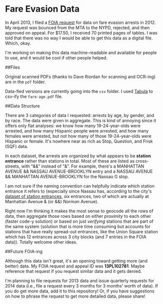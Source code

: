Fare Evasion Data
=================

In April 2013, I filed a [FOIA request](https://www.muckrock.com/foi/new-york-city-17/fare-evasion-data-4975/) for data on fare evasion arrests in 2012. My request was bounced from the MTA to the NYPD, rejected, and then approved on appeal. For $17.50, I received 70 printed pages of tables. I was told that there was no way I would be able to get this data as a digital file. Which, okay. 

I'm working on making this data machine-readable and available for people to use, and it would be cool if other people helped.

##Files

Original scanned PDFs (thanks to Dave Riordan for scanning and OCR-ing) are in the `pdf` folder. 

Data-fied versions are currently going into the `csv` folder. I used [Tabula](tabula.nerdpower.org)
to csv-ify the `fare-age.pdf` file. 

##Data Structure

There are 3 categories of data I requested: arrests by age, by gender, and by race. The data were given in aggregate. This is kind of annoying since it offers only flat analyses: we know how many 19-24-year-olds were arrested, and how many Hispanic people were arrested, and how many females were arrested, but not how many of those 19-24-year-olds were Hispanic or female. It's nowhere near as rich as Stop, Question, and Frisk (SQF) data. 

In each dataset, the arrests are organized by what appears to be **station entrance** rather than stations in total. Most of these are listed as cross-streets, with "&&" instead of "&". For example, there's a MANHATTAN AVENUE && NASSAU AVENUE-BROOKLYN entry and a NASSAU AVENUE && MANHATTAN AVENUE-BROOKLYN for the Nassau G stop. 

I am not sure if the naming convention can helpfully indicate which station entrance it refers to (especially since Nassau has, according to the city's [dataset of station entrances](https://data.cityofnewyork.us/Transportation/Subway-Entrances/drex-xx56), *six* entrances, two of which are actually at Manhattan Avenue & (or &&) *Norman* Avenue). 

Right now I'm thinking it makes the most sense to geocode all the rows of data, then aggregate those rows based on either *proximity* to each other (faster code-y solution) or based on just *verifying* stations that are part of the same system (solution that is more time consuming but accounts for stations that have really spread-out entrances, like the Union Square station which has 12 entrances across 3 city blocks (and 7 entries in the FOIA data)). Totally welcome other ideas. 

##Future FOIA-ing

Although this data isn't great, it's an opening toward getting more (and better) data. My FOIA request and appeal ID was **13PL102781**. Maybe reference that request if you request similar data and it gets denied. 

I'm planning to file requests for 2013 data and issue quarterly requests for 2014 data (i.e., file a request every 3 months for 3 months' worth of data). If you do get more data, add it to this repository! Or, if you have suggestions on how to phrase the request to get more detailed data, please share!
